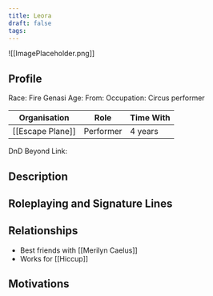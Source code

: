 ```yaml
---
title: Leora
draft: false
tags:
---
```

![[ImagePlaceholder.png]]

## Profile
Race: Fire Genasi
Age:
From:
Occupation: Circus performer

| Organisation     | Role      | Time With |
| ---------------- | --------- | --------- |
| [[Escape Plane]] | Performer | 4 years   

DnD Beyond Link:

## Description

## Roleplaying and Signature Lines

## Relationships
- Best friends with [[Merilyn Caelus]]
- Works for [[Hiccup]]
## Motivations




